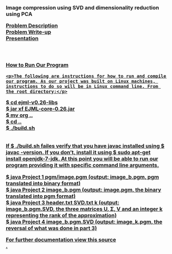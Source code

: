 <h3>Image compression using SVD and dimensionality reduction using PCA

<a href="http://www.cs.uakron.edu/~duan/class/635/projects/project2/project2.pdf" target="_blank">Problem Description <br/>
<a href="https://docs.google.com/a/zips.uakron.edu/document/d/1s3KPi7sAXxNkcwp0fEZ7fa-yf_9p4oA_cms_RPz45z4/edit" target="_blank">Problem Write-up <br/>
<a href="https://docs.google.com/a/zips.uakron.edu/presentation/d/1ht5pYtdhwtoHnk3AJGOO_OD8LWKVrBcQbgveTFQ0oCI/edit#slide=id.p" target="_blank">Presentation <br/>
<br />
<br />

<h4>How to Run Our Program

	<p>The following are instructions for how to run and compile our program. As our project was built on Linux machines, instructions to do so will be in Linux command line. From the root directory:</p>
	
$ cd ejml-v0.26-libs <br />
$ jar xf EJML-core-0.26.jar  <br />
$ mv org ..  <br />
$ cd ..  <br />
$ ./build.sh  <br />
<br />
<p>If $ ./build.sh failes verify that you have javac installed using $ javac -version. If you don’t, install it using $ sudo apt-get install openjdk-7-jdk. At this point you will be able to run our program providing it with specific command line arguments.</p>
 
$ java Project 1 pgm/image.pgm (output: image_b.pgm, pgm translated into binary format) <br />
$ java Project 2 image_b.pgm (output: image.pgm, the binary translated into pgm format) <br />
$ java Project 3 header.txt SVD.txt k (output: image_b.pgm.SVD, the three matrices U, Σ, V and an integer k representing the rank of the approximation) <br />
$ java Project 4 image_b.pgm.SVD (output: image_k.pgm, the reversal of what was done in part 3)  <br />

For further documentation view <a href="http://www.cs.uakron.edu/~duan/class/635/projects/project2/project2.pdf" target="_blank">this source <br/>.
